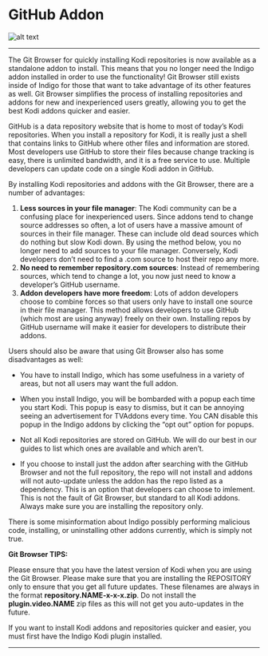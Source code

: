 # GitHub Addon
![alt text](https://github.com/PiSaucer/Exodus/blob/master/GitHub%20Addon/git-browser-kodi-icon.jpg)
***

The Git Browser for quickly installing Kodi repositories is now available as a standalone addon to install. This means that you no longer need the Indigo addon installed in order to use the functionality! Git Browser still exists inside of Indigo for those that want to take advantage of its other features as well. Git Browser simplifies the process of installing repositories and addons for new and inexperienced users greatly, allowing you to get the best Kodi addons quicker and easier.

GitHub is a data repository website that is home to most of today’s Kodi repositories. When you install a repository for Kodi, it is really just a shell that contains links to GitHub where other files and information are stored. Most developers use GitHub to store their files because change tracking is easy, there is unlimited bandwidth, and it is a free service to use. Multiple developers can update code on a single Kodi addon in GitHub.

By installing Kodi repositories and addons with the Git Browser, there are a number of advantages:

1. **Less sources in your file manager**: The Kodi community can be a confusing place for inexperienced users. Since addons tend to change source addresses so often, a lot of users have a massive amount of sources in their file manager. These can include old dead sources which do nothing but slow Kodi down. By using the method below, you no longer need to add sources to your file manager. Conversely, Kodi developers don’t need to find a .com source to host their repo any more.
2. **No need to remember repository.com sources**: Instead of remembering sources, which tend to change a lot, you now just need to know a developer’s GitHub username.
3. **Addon developers have more freedom**: Lots of addon developers choose to combine forces so that users only have to install one source in their file manager. This method allows developers to use GitHub (which most are using anyway) freely on their own. Installing repos by GitHub username will make it easier for developers to distribute their addons.
 

Users should also be aware that using Git Browser also has some disadvantages as well:

* You have to install Indigo, which has some usefulness in a variety of areas, but not all users may want the full addon.

* When you install Indigo, you will be bombarded with a popup each time you start Kodi. This popup is easy to dismiss, but it can be annoying seeing an advertisement for TVAddons every time. You CAN disable this popup in the Indigo addons by clicking the “opt out” option for popups.

* Not all Kodi repositories are stored on GitHub. We will do our best in our guides to list which ones are available and which aren’t.

* If you choose to install just the addon after searching with the GitHub Browser and not the full repository, the repo will not install and addons will not auto-update unless the addon has the repo listed as a dependency. This is an option that developers can choose to imlement. This is not the fault of Git Browser, but standard to all Kodi addons. Always make sure you are installing the repository only.
 

There is some misinformation about Indigo possibly performing malicious code, installing, or uninstalling other addons currently, which is simply not true.

 

**Git Browser TIPS:**

Please ensure that you have the latest version of Kodi when you are using the Git Browser.
Please make sure that you are installing the REPOSITORY only to ensure that you get all future updates. These filenames are always in the format **repository.NAME-x-x-x.zip**. Do not install the **plugin.video.NAME** zip files as this will not get you auto-updates in the future.
 

If you want to install Kodi addons and repositories quicker and easier, you must first have the Indigo Kodi plugin installed.

***
